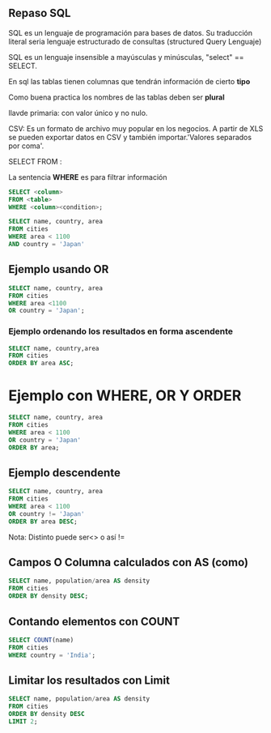 ## Repaso SQL

SQL es un lenguaje de programación para bases de datos. Su traducción literal seria lenguaje estructurado de consultas (structured Query Lenguaje)

SQL es un lenguaje insensible a mayúsculas y minúsculas, "select" == SELECT.

En sql las tablas tienen columnas que tendrán información de cierto **tipo**

Como buena practica los nombres de las tablas deben ser **plural**

llavde primaria: con valor único y no nulo.

CSV: Es un formato de archivo muy popular en los negocios. A partir de XLS se pueden exportar datos en CSV y también importar.'Valores separados por coma'.

SELECT <column>
FROM <table>:

La sentencia **WHERE** es para filtrar información

```sql 
SELECT <column>
FROM <table>
WHERE <column><condition>;
```

```sql
SELECT name, country, area
FROM cities
WHERE area < 1100
AND country = 'Japan'
```
## Ejemplo usando **OR**

``` sql
SELECT name, country, area
FROM cities 
WHERE area <1100
OR country = 'Japan';
```
### Ejemplo ordenando los resultados en forma ascendente

```sql 
SELECT name, country,area
FROM cities
ORDER BY area ASC;
```

# Ejemplo con WHERE, OR Y ORDER

``` sql 
SELECT name, country, area
FROM cities 
WHERE area < 1100
OR country = 'Japan'
ORDER BY area; 
```
## Ejemplo descendente

``` sql 
SELECT name, country, area
FROM cities 
WHERE area < 1100
OR country != 'Japan'
ORDER BY area DESC;
``` 
Nota: Distinto puede ser<> o así !=

## Campos O Columna calculados con AS (como)

```sql
SELECT name, population/area AS density
FROM cities 
ORDER BY density DESC;
```
## Contando elementos con COUNT

```sql
SELECT COUNT(name)
FROM cities 
WHERE country = 'India';
```

## Limitar los resultados con **Limit**

```sql
SELECT name, population/area AS density
FROM cities
ORDER BY density DESC
LIMIT 2; 
```
